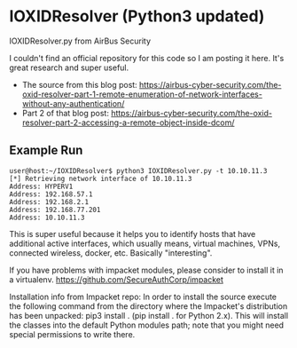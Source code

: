 # IOXIDResolver (Python3 updated)
IOXIDResolver.py from AirBus Security

I couldn't find an official repository for this code so I am posting it here. It's great research and super useful.

- The source from this blog post: https://airbus-cyber-security.com/the-oxid-resolver-part-1-remote-enumeration-of-network-interfaces-without-any-authentication/
- Part 2 of that blog post: https://airbus-cyber-security.com/the-oxid-resolver-part-2-accessing-a-remote-object-inside-dcom/

## Example Run

```
user@host:~/IOXIDResolver$ python3 IOXIDResolver.py -t 10.10.11.3
[*] Retrieving network interface of 10.10.11.3
Address: HYPERV1
Address: 192.168.57.1
Address: 192.168.2.1
Address: 192.168.77.201
Address: 10.10.11.3
```
This is super useful because it helps you to identify hosts that have additional active interfaces, which usually means, virtual machines, VPNs, connected wireless, docker, etc. Basically "interesting".

If you have problems with impacket modules, please consider to install it in a virtualenv.
https://github.com/SecureAuthCorp/impacket

Installation info from Impacket repo:
In order to install the source execute the following command from the directory where the Impacket's distribution has been unpacked: pip3 install . (pip install . for Python 2.x). This will install the classes into the default Python modules path; note that you might need special permissions to write there.
